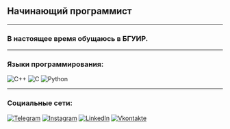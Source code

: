 ## Начинающий программист
___
### В настоящее время обущаюсь в БГУИР.  
___

### Языки программирования:


![C++](https://img.shields.io/badge/-C++-090909?style=for-the-badge&logo=C%2b%2b&logoColor=6296CC)
![C](https://img.shields.io/badge/-C-090909?style=for-the-badge&logo=C&logoColor=6296CC)
![Python](https://img.shields.io/badge/-Python-090909?style=for-the-badge&logo=Python&logoColor=6296CC)
___
### Социальные сети:
[![Telegram](https://img.shields.io/badge/-Telegram-090909?style=for-the-badge&logo=telegram&logoColor=27A0D9)](https://t.me/fozboom)
[![Instagram](https://img.shields.io/badge/-Instagram-090909?style=for-the-badge&logo=instagram&logoColor=B4068E)](https://www.instagram.com/yooung.danyaaa/)
[![LinkedIn](https://img.shields.io/badge/-LinkedIn-090909?style=for-the-badge&logo=linkedin&logoColor=007BB6)](https://www.linkedin.com/in/fozboom/)
[![Vkontakte](https://img.shields.io/badge/-Vkontakte-090909?style=for-the-badge&logo=Vk&logoColor=4F7DB3)](https://vk.com/fozboom)

